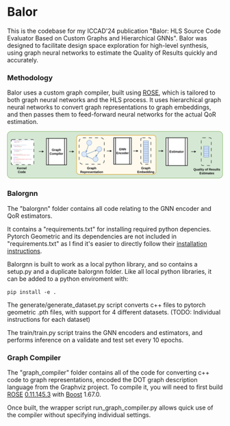 # Balor


This is the codebase for my ICCAD'24 publication "Balor: HLS Source Code Evaluator Based on Custom Graphs and Hierarchical GNNs". Balor was designed to facilitate design space exploration for high-level synthesis, using graph neural networks to estimate the Quality of Results quickly and accurately.

### Methodology

Balor uses a custom graph compiler, built using [ROSE](https://github.com/rose-compiler/rose), which is tailored to both graph neural networks and the HLS process. It uses hierarchical graph neural networks to convert graph representations to graph embeddings, and then passes them to feed-forward neural networks for the actual QoR estimation.

![alt text](docs/images/flow.png)


### Balorgnn

The "balorgnn" folder contains all code relating to the GNN encoder and QoR estimators. 

It contains a "requirements.txt" for installing required python depencies. Pytorch Geometric and its dependencies are not included in "requirements.txt" as I find it's easier to directly follow their [installation instructions](https://pytorch-geometric.readthedocs.io/en/latest/install/installation.html).


Balorgnn is built to work as a local python library, and so contains a setup.py and a duplicate balorgnn folder. Like all local python libraries, it can be added to a python enviroment with:
```
pip install -e .
```

The generate/generate_dataset.py script converts c++ files to pytorch geometric .pth files, with support for 4 different datasets. (TODO: Individual instructions for each dataset)

The train/train.py script trains the GNN encoders and estimators, and performs inference on a validate and test set every 10 epochs.

### Graph Compiler

The "graph_compiler" folder contains all of the code for converting c++ code to graph representations, encoded the DOT graph description language from the Graphviz project. To compile it, you will need to first build [ROSE](https://github.com/rose-compiler/rose) [0.11.145.3](https://github.com/rose-compiler/rose/commit/102bc598b74b00a657510f763dabbfb18ed8bdb9) with [Boost](https://www.boost.org/) 1.67.0.

Once built, the wrapper script run_graph_compiler.py allows quick use of the compiler without specifying individual settings.
